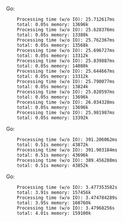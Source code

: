 Go:

        Processing time (w/o IO): 25.712617ms
        total: 0.05s memory: 13696k
        Processing time (w/o IO): 25.628376ms
        total: 0.05s memory: 13380k
        Processing time (w/o IO): 25.762367ms
        total: 0.05s memory: 13568k
        Processing time (w/o IO): 25.696727ms
        total: 0.05s memory: 13312k
        Processing time (w/o IO): 25.839887ms
        total: 0.05s memory: 14080k
        Processing time (w/o IO): 25.644667ms
        total: 0.05s memory: 13312k
        Processing time (w/o IO): 25.790077ms
        total: 0.05s memory: 13824k
        Processing time (w/o IO): 25.820597ms
        total: 0.05s memory: 13696k
        Processing time (w/o IO): 26.034328ms
        total: 0.05s memory: 13696k
        Processing time (w/o IO): 25.981987ms
        total: 0.05s memory: 13392k

Go:

        Processing time (w/o IO): 391.206062ms
        total: 0.51s memory: 43872k
        Processing time (w/o IO): 391.903184ms
        total: 0.51s memory: 43696k
        Processing time (w/o IO): 389.456288ms
        total: 0.51s memory: 43852k

Go:

        Processing time (w/o IO): 3.477353582s
        total: 3.91s memory: 157456k
        Processing time (w/o IO): 3.474784289s
        total: 3.95s memory: 160760k
        Processing time (w/o IO): 3.47968256s
        total: 4.01s memory: 159100k
